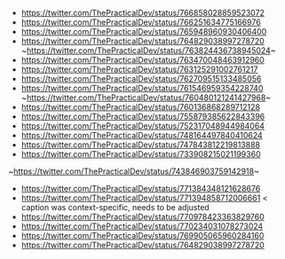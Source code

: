 - https://twitter.com/ThePracticalDev/status/766858028859523072
- https://twitter.com/ThePracticalDev/status/766251634775166976
- https://twitter.com/ThePracticalDev/status/765948960930406400
- https://twitter.com/ThePracticalDev/status/764829038997278720
~https://twitter.com/ThePracticalDev/status/763824436738945024~
- https://twitter.com/ThePracticalDev/status/763470048463912960
- https://twitter.com/ThePracticalDev/status/763125291002761217
- https://twitter.com/ThePracticalDev/status/762709515133485056
- https://twitter.com/ThePracticalDev/status/761546959354228740
~https://twitter.com/ThePracticalDev/status/760480121241427968~
- https://twitter.com/ThePracticalDev/status/760136868289712128
- https://twitter.com/ThePracticalDev/status/755879385622843396
- https://twitter.com/ThePracticalDev/status/752317048944984064
- https://twitter.com/ThePracticalDev/status/748164497840410624
- https://twitter.com/ThePracticalDev/status/747843812219813888
- https://twitter.com/ThePracticalDev/status/733908215021199360

~https://twitter.com/ThePracticalDev/status/743846903759142918~

- https://twitter.com/ThePracticalDev/status/771384348121628676
- https://twitter.com/ThePracticalDev/status/771394858712006661 < caption was context-specific, needs to be adjusted
- https://twitter.com/ThePracticalDev/status/770978423363829760
- https://twitter.com/ThePracticalDev/status/770234031078273024
- https://twitter.com/ThePracticalDev/status/769905065960284160
- https://twitter.com/ThePracticalDev/status/764829038997278720
